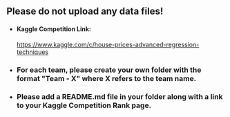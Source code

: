 ## Please do not upload any data files!

+ #### Kaggle Competition Link:
  <https://www.kaggle.com/c/house-prices-advanced-regression-techniques>

+ ### For each team, please create your own folder with the format "Team - X" where X refers to the team name.
+ ### Please add a README.md file in your folder along with a link to your **Kaggle Competition** Rank page.


